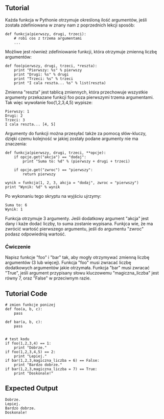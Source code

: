 Tutorial
--------

Każda funkcja w Pythonie otrzymuje określoną ilość argumentów, jeśli została zdefiniowana w znany nam z poprzednich lekcji sposób:

	def funkcja(pierwszy, drugi, trzeci):
	    # robi cos z trzema argumentami
	    ...

Możliwe jest również zdefiniowanie funkcji, która otrzymuje zmienną liczbę argumentów:

	def foo(pierwszy, drugi, trzeci, *reszta):
	    print "Pierwszy: %s" % pierwszy
	    print "Drugi: %s" % drugi
	    print "Trzeci: %s" % trzeci
	    print "I cala reszta... %s" % list(reszta)

Zmienna "reszta" jest tablicą zmiennych, która przechowuje wszystkie argumenty przekazane  funkcji foo poza pierwszymi trzema argumentami. Tak więc wywołanie foo(1,2,3,4,5) wypisze:

	Pierwszy: 1
	Drugi: 2
	Trzeci: 3
	I cala reszta... [4, 5]

Argumenty do funkcji można przesyłać także za pomocą słów-kluczy, dzięki czemu kolejność w jakiej zostały podane argumenty nie ma znaczenia:

	def funkcja(pierwszy, drugi, trzeci, **opcje):
	    if opcje.get("akcja") == "dodaj":
	        print "Suma to: %d" % (pierwszy + drugi + trzeci)
	
	    if opcje.get("zwroc") == "pierwszy":
	        return pierwszy

	wynik = funkcja(1, 2, 3, akcja = "dodaj", zwroc = "pierwszy")
	print "Wynik: %d" % wynik
	
Po wykonaniu tego skryptu na wyjściu ujrzymy:

	Suma to: 6
	Wynik: 1


Funkcja otrzymuje 3 argumenty. Jeśli dodatkowy argument "akcja" jest dany i każe dodać liczby, to suma zostanie wypisana. Funkjca wie, że ma zwrócić wartość pierwszego argumentu, jeśli do argumentu "zwroc" podasz odpowiednią wartość.

### Ćwiczenie

Napisz funkcje "foo" i "bar" tak, aby mogły otrzymywać zmienną liczbę argumentów (3 lub więcej). 
Funkcja "foo" musi zwracać liczbę dodatkowych argumentów jakie otrzymała. 
Funkcja "bar" musi zwracać "True", jeśli argument przypisany słowu kluczowemu "magiczna_liczba" jest równy 7, oraz "False" w przeciwnym razie.

Tutorial Code
-------------

	# zmien funkcje ponizej
	def foo(a, b, c):
	    pass

	def bar(a, b, c):
	    pass

    
	# test kodu
	if foo(1,2,3,4) == 1:
	    print "Dobrze."
	if foo(1,2,3,4,5) == 2:
	    print "Lepiej."
	if bar(1,2,3,magiczna_liczba = 6) == False:
	    print "Bardzo dobrze."
	if bar(1,2,3,magiczna_liczba = 7) == True:
	    print "Doskonale!"

Expected Output
---------------
	Dobrze.
	Lepiej.
	Bardzo dobrze.
	Doskonale!